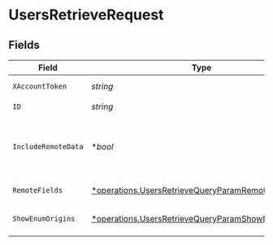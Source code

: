 # UsersRetrieveRequest


## Fields

| Field                                                                                                                          | Type                                                                                                                           | Required                                                                                                                       | Description                                                                                                                    |
| ------------------------------------------------------------------------------------------------------------------------------ | ------------------------------------------------------------------------------------------------------------------------------ | ------------------------------------------------------------------------------------------------------------------------------ | ------------------------------------------------------------------------------------------------------------------------------ |
| `XAccountToken`                                                                                                                | *string*                                                                                                                       | :heavy_check_mark:                                                                                                             | Token identifying the end user.                                                                                                |
| `ID`                                                                                                                           | *string*                                                                                                                       | :heavy_check_mark:                                                                                                             | N/A                                                                                                                            |
| `IncludeRemoteData`                                                                                                            | **bool*                                                                                                                        | :heavy_minus_sign:                                                                                                             | Whether to include the original data Merge fetched from the third-party to produce these models.                               |
| `RemoteFields`                                                                                                                 | [*operations.UsersRetrieveQueryParamRemoteFields](../../../pkg/models/operations/usersretrievequeryparamremotefields.md)       | :heavy_minus_sign:                                                                                                             | Deprecated. Use show_enum_origins.                                                                                             |
| `ShowEnumOrigins`                                                                                                              | [*operations.UsersRetrieveQueryParamShowEnumOrigins](../../../pkg/models/operations/usersretrievequeryparamshowenumorigins.md) | :heavy_minus_sign:                                                                                                             | Which fields should be returned in non-normalized form.                                                                        |